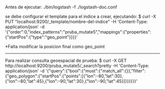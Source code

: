Antes de ejecutar:
./bin/logstash -f ./logstash-doc.conf

se debe configurar el template para el indice a crear, ejecutando:
$ curl -X PUT "localhost:9200/_template/nombre-del-indice" -H 'Content-Type: application/json' -d '{"order":0,"index_patterns":"pruba_mutate5","mappings":{"properties":{"startPos":{"type":"geo_point"}}}}'


*Falta modificar la posicion final como geo_point

---

Para realizar consulta geoespacial de prueba:
$ curl -X GET http://localhost:9200/pruba_mutate5/_search?pretty -H 'Content-Type: application/json' -d '{"query":{"bool":{"must":{"match_all":{}},"filter":{"geo_polygon":{"startPos":{"points":[{"lon":-80,"lat":30},{"lon":-80,"lat":45},{"lon":-90,"lat":30},{"lon":-90,"lat":45}]}}}}}}'
